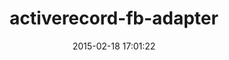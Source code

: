 ---
layout: post
title:  "activerecord-fb-adapter"
repo:   "rowland/activerecord-fb-adapter"
date:   2015-02-18 17:01:22
gemurl: http://github.com/rowland/activerecord-fb-adapter
---